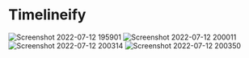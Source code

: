 # Timelineify
![Screenshot 2022-07-12 195901](https://user-images.githubusercontent.com/96676636/178518862-7e5f5e8d-c5c5-4d60-8264-56285d2a8f79.jpg)
![Screenshot 2022-07-12 200011](https://user-images.githubusercontent.com/96676636/178518920-ca431c93-bf47-4e9e-b9bf-49d39747c8cc.jpg)
![Screenshot 2022-07-12 200314](https://user-images.githubusercontent.com/96676636/178518986-120a5d27-8099-4cff-96d7-d949f546a600.jpg)
![Screenshot 2022-07-12 200350](https://user-images.githubusercontent.com/96676636/178518642-06b3d4c0-7178-4218-9c6b-a0ba12fb9632.jpg)

